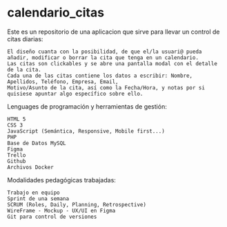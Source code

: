 # calendario_citas

Este es un repositorio de una aplicacion que sirve para llevar un control de citas diarias:

    El diseño cuanta con la posibilidad, de que el/la usuari@ pueda añadir, modificar o borrar la cita que tenga en un calendario. 
    Las citas son clickables y se abre una pantalla modal con el detalle de la cita. 
    Cada una de las citas contiene los datos a escribir: Nombre, Apellidos, Teléfono, Empresa, Email, 
    Motivo/Asunto de la cita, así como la Fecha/Hora, y notas por si quisiese apuntar algo específico sobre ello. 


Lenguages de programación y herramientas de gestión:

    HTML 5
    CSS 3
    JavaScript (Semántica, Responsive, Mobile first...)
    PHP 
    Base de Datos MySQL
    Figma
    Trello
    Github
    Archivos Docker

Modalidades pedagógicas trabajadas:

    Trabajo en equipo
    Sprint de una semana
    SCRUM (Roles, Daily, Planning, Retrospective)
    WireFrame - Mockup - UX/UI en Figma
    Git para control de versiones
